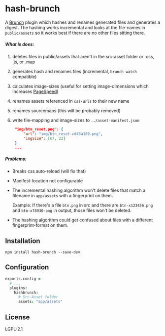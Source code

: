 hash-brunch
=============

A [Brunch][] plugin which hashes and renames generated files and generates a digest.
The hashing works incremental and looks at the file-names in `public/assets` so it works best if there are no other files sitting there.

##### What is does:
1. deletes files in public/assets that aren't in the src-asset folder or .css, .js, or .map
2. generates hash and renames files (incremental, `brunch watch` compatible) 
3. calculates image-sizes (useful for setting image-dimensions which increases [PageSpeed][])
4. renames assets referenced in `css-urls` to their new name
5. renames sourcemaps (this will be probably removed)
6. write file-mapping and image-sizes to `../asset-manifest.json`

   ```json
    "img/btn_reset.png": {
        "url": "img/btn_reset-cd43a189.png",
        "imgSize": [67, 22]   
    }
    ...
   ```

##### Problems:
* Breaks css auto-reload (will fix that)
* Manifest-location not configurable
* The incremental hashing algorithm won't delete files that match a filename in `app/assets` with a fingerprint on them.
   
    Example: If there's a file `btn.png` in src and there are `btn-x123456.png` and `btn-x78930-png` in output, those files won't be deleted.

* The hashing algorithm could get confused about files with a different fingerprint-format on them.


Installation
-------
`npm install hash-brunch --save-dev`

Configuration
-------
```coffeescript
exports.config =
  # ...
  plugins:
    hashbrunch:
      # Src-Asset folder
      assets: "app/assets"
```

License
-------

LGPL-2.1

[Brunch]: http://brunch.io

[PageSpeed]: https://developers.google.com/speed/docs/insights/OptimizeImages
